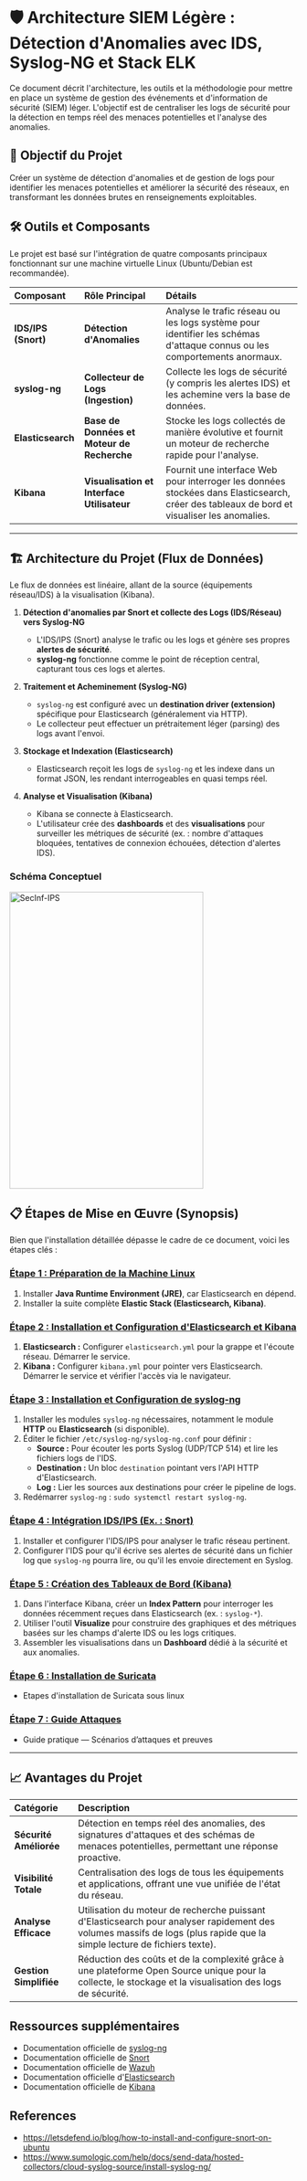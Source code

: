 # 🛡️ Architecture SIEM Légère : Détection d'Anomalies avec IDS, Syslog-NG et Stack ELK

Ce document décrit l'architecture, les outils et la méthodologie pour mettre en place un système de gestion des événements et d'information de sécurité (SIEM) léger. L'objectif est de centraliser les logs de sécurité pour la détection en temps réel des menaces potentielles et l'analyse des anomalies.

## 🎯 Objectif du Projet

Créer un système de détection d'anomalies et de gestion de logs pour identifier les menaces potentielles et améliorer la sécurité des réseaux, en transformant les données brutes en renseignements exploitables.

## 🛠️ Outils et Composants

Le projet est basé sur l'intégration de quatre composants principaux fonctionnant sur une machine virtuelle Linux (Ubuntu/Debian est recommandée).

| Composant | Rôle Principal | Détails |
| :--- | :--- | :--- |
| **IDS/IPS (Snort)** | **Détection d'Anomalies** | Analyse le trafic réseau ou les logs système pour identifier les schémas d'attaque connus ou les comportements anormaux. |
| **syslog-ng** | **Collecteur de Logs (Ingestion)** | Collecte les logs de sécurité (y compris les alertes IDS) et les achemine vers la base de données. |
| **Elasticsearch** | **Base de Données et Moteur de Recherche** | Stocke les logs collectés de manière évolutive et fournit un moteur de recherche rapide pour l'analyse. |
| **Kibana** | **Visualisation et Interface Utilisateur** | Fournit une interface Web pour interroger les données stockées dans Elasticsearch, créer des tableaux de bord et visualiser les anomalies. |

---

## 🏗️ Architecture du Projet (Flux de Données)

Le flux de données est linéaire, allant de la source (équipements réseau/IDS) à la visualisation (Kibana).

1.  **Détection d'anomalies par Snort et collecte des Logs (IDS/Réseau) vers Syslog-NG**
    * L'IDS/IPS (Snort) analyse le trafic ou les logs et génère ses propres **alertes de sécurité**.
    * **syslog-ng** fonctionne comme le point de réception central, capturant tous ces logs et alertes.

2.  **Traitement et Acheminement (Syslog-NG)**
    * `syslog-ng` est configuré avec un **destination driver (extension)** spécifique pour Elasticsearch (généralement via HTTP).
    * Le collecteur peut effectuer un prétraitement léger (parsing) des logs avant l'envoi.

3.  **Stockage et Indexation (Elasticsearch)**
    * Elasticsearch reçoit les logs de `syslog-ng` et les indexe dans un format JSON, les rendant interrogeables en quasi temps réel.

4.  **Analyse et Visualisation (Kibana)**
    * Kibana se connecte à Elasticsearch.
    * L'utilisateur crée des **dashboards** et des **visualisations** pour surveiller les métriques de sécurité (ex. : nombre d'attaques bloquées, tentatives de connexion échouées, détection d'alertes IDS).

### Schéma Conceptuel

<img width="339" height="520" alt="SecInf-IPS" src="https://github.com/user-attachments/assets/ca95d96c-8785-4a0e-bad5-6bd2c14358a9" />

## 📋 Étapes de Mise en Œuvre (Synopsis)

Bien que l'installation détaillée dépasse le cadre de ce document, voici les étapes clés :

### [Étape 1 : Préparation de la Machine Linux](INSTALL_CONFIG_ELASTIC_STACK.md)


1.  Installer **Java Runtime Environment (JRE)**, car Elasticsearch en dépend.
2.  Installer la suite complète **Elastic Stack (Elasticsearch, Kibana)**.

### [Étape 2 : Installation et Configuration d'Elasticsearch et Kibana](INSTALL_CONFIG_ELASTIC_STACK.md)


1.  **Elasticsearch :** Configurer `elasticsearch.yml` pour la grappe et l'écoute réseau. Démarrer le service.
2.  **Kibana :** Configurer `kibana.yml` pour pointer vers Elasticsearch. Démarrer le service et vérifier l'accès via le navigateur.

### [Étape 3 : Installation et Configuration de syslog-ng](INSTALL_CONFIG_SYSLOG.md)

1.  Installer les modules `syslog-ng` nécessaires, notamment le module **HTTP** ou **Elasticsearch** (si disponible).
2.  Éditer le fichier `/etc/syslog-ng/syslog-ng.conf` pour définir :
    * **Source :** Pour écouter les ports Syslog (UDP/TCP 514) et lire les fichiers logs de l'IDS.
    * **Destination :** Un bloc `destination` pointant vers l'API HTTP d'Elasticsearch.
    * **Log :** Lier les sources aux destinations pour créer le pipeline de logs.
3.  Redémarrer `syslog-ng` : `sudo systemctl restart syslog-ng`.
 


### [Étape 4 : Intégration IDS/IPS (Ex. : Snort)](INSTALL_SNORT.md)

1.  Installer et configurer l'IDS/IPS pour analyser le trafic réseau pertinent.
2.  Configurer l'IDS pour qu'il écrive ses alertes de sécurité dans un fichier log que `syslog-ng` pourra lire, ou qu'il les envoie directement en Syslog.


### [Étape 5 : Création des Tableaux de Bord (Kibana)](KIBANA_DASHBOARD.md)

1.  Dans l'interface Kibana, créer un **Index Pattern** pour interroger les données récemment reçues dans Elasticsearch (ex. : `syslog-*`).
2.  Utiliser l'outil **Visualize** pour construire des graphiques et des métriques basées sur les champs d'alerte IDS ou les logs critiques.
3.  Assembler les visualisations dans un **Dashboard** dédié à la sécurité et aux anomalies.


### [Étape 6 : Installation de Suricata ](INSTALL_SURICATA.md)

- Etapes d'installation de Suricata sous linux 


### [Étape 7 : Guide Attaques ](GUIDE_ATTAQUES.md)

- Guide pratique — Scénarios d’attaques et preuves 
---

## 📈 Avantages du Projet

| Catégorie | Description |
| :--- | :--- |
| **Sécurité Améliorée** | Détection en temps réel des anomalies, des signatures d'attaques et des schémas de menaces potentielles, permettant une réponse proactive. |
| **Visibilité Totale** | Centralisation des logs de tous les équipements et applications, offrant une vue unifiée de l'état du réseau. |
| **Analyse Efficace** | Utilisation du moteur de recherche puissant d'Elasticsearch pour analyser rapidement des volumes massifs de logs (plus rapide que la simple lecture de fichiers texte). |
| **Gestion Simplifiée** | Réduction des coûts et de la complexité grâce à une plateforme Open Source unique pour la collecte, le stockage et la visualisation des logs de sécurité. |

## Ressources supplémentaires
- Documentation officielle de [syslog-ng](https://www.syslog-ng.com/)
- Documentation officielle de [Snort](https://www.snort.org/)
- Documentation officielle de [Wazuh](https://documentation.wazuh.com/)
- Documentation officielle d'[Elasticsearch](https://www.elastic.co/guide/en/elasticsearch/reference/current/index.html)
- Documentation officielle de [Kibana](https://www.elastic.co/guide/en/kibana/current/index.html)

## References
- https://letsdefend.io/blog/how-to-install-and-configure-snort-on-ubuntu
- https://www.sumologic.com/help/docs/send-data/hosted-collectors/cloud-syslog-source/install-syslog-ng/
